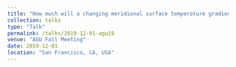 ```yaml
---
title: "How much will a changing meridional surface temperature gradient affect the midlatitudes?"
collection: talks
type: "Talk"
permalink: /talks/2019-12-01-agu19
venue: "AGU Fall Meeting"
date: 2019-12-01
location: "San Francisco, CA, USA"
---
```

